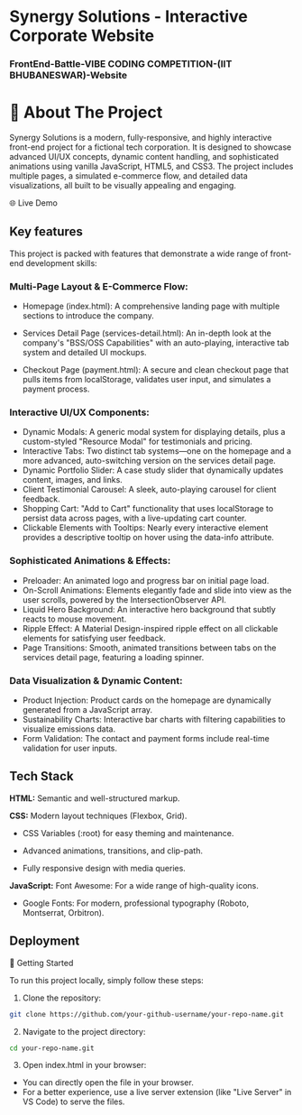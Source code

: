 # Synergy Solutions - Interactive Corporate Website
### FrontEnd-Battle-VIBE CODING COMPETITION-(IIT BHUBANESWAR)-Website

 # 📖 About The Project
Synergy Solutions is a modern, fully-responsive, and highly interactive front-end project for a fictional tech corporation. It is designed to showcase advanced UI/UX concepts, dynamic content handling, and sophisticated animations using vanilla JavaScript, HTML5, and CSS3. The project includes multiple pages, a simulated e-commerce flow, and detailed data visualizations, all built to be visually appealing and engaging.

🌐 Live Demo

## Key features

This project is packed with features that demonstrate a wide range of front-end development skills:

### Multi-Page Layout & E-Commerce Flow:

- Homepage (index.html): A comprehensive landing page with multiple sections to introduce the company.

- Services Detail Page (services-detail.html): An in-depth look at the company's "BSS/OSS Capabilities" with an auto-playing, interactive tab system and detailed UI mockups.
- Checkout Page (payment.html): A secure and clean checkout page that pulls items from localStorage, validates user input, and simulates a payment process.

### Interactive UI/UX Components:

- Dynamic Modals: A generic modal system for displaying details, plus a custom-styled "Resource Modal" for testimonials and pricing.
- Interactive Tabs: Two distinct tab systems—one on the homepage and a more advanced, auto-switching version on the services detail page.
- Dynamic Portfolio Slider: A case study slider that dynamically updates content, images, and links.
- Client Testimonial Carousel: A sleek, auto-playing carousel for client feedback.
- Shopping Cart: "Add to Cart" functionality that uses localStorage to persist data across pages, with a live-updating cart counter.
- Clickable Elements with Tooltips: Nearly every interactive element provides a descriptive tooltip on hover using the data-info attribute.

### Sophisticated Animations & Effects:
- Preloader: An animated logo and progress bar on initial page load.
- On-Scroll Animations: Elements elegantly fade and slide into view as the user scrolls, powered by the IntersectionObserver API.
- Liquid Hero Background: An interactive hero background that subtly reacts to mouse movement.
- Ripple Effect: A Material Design-inspired ripple effect on all clickable elements for satisfying user feedback.
- Page Transitions: Smooth, animated transitions between tabs on the services detail page, featuring a loading spinner.

### Data Visualization & Dynamic Content:
- Product Injection: Product cards on the homepage are dynamically generated from a JavaScript array.
- Sustainability Charts: Interactive bar charts with filtering capabilities to visualize emissions data.
- Form Validation: The contact and payment forms include real-time validation for user inputs.
## Tech Stack

**HTML:** Semantic and well-structured markup.

**CSS:** Modern layout techniques (Flexbox, Grid).

- CSS Variables (:root) for easy theming and maintenance.

- Advanced animations, transitions, and clip-path.

- Fully responsive design with media queries.

**JavaScript:** Font Awesome: For a wide range of high-quality icons.
- Google Fonts: For modern, professional typography (Roboto, Montserrat, Orbitron).

## Deployment

🚀 Getting Started

To run this project locally, simply follow these steps:

1. Clone the repository:
```bash
git clone https://github.com/your-github-username/your-repo-name.git
```

2. Navigate to the project directory:
```bash
cd your-repo-name.git
```

3. Open index.html in your browser:
- You can directly open the file in your browser.
- For a better experience, use a live server extension (like "Live Server" in VS Code) to serve the files.



